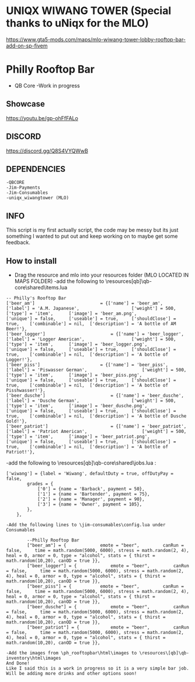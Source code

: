 # UNIQX WIWANG TOWER (Special thanks to uNiqx for the MLO)
https://www.gta5-mods.com/maps/mlo-wiwang-tower-lobby-rooftop-bar-add-on-sp-fivem

# Philly Rooftop Bar
- QB Core
-Work in progress
## Showcase
https://youtu.be/gp-ohFfFALo


## DISCORD
https://discord.gg/Q8S4VYQWwB


## DEPENDENCIES
```
-QBCORE
-Jim-Payments
-Jim-Consumables
-uniqx_wiwangtower (MLO)
```
## INFO
This script is my first actually script, the code may be messy but its just something I wanted to put out and keep working on to maybe get some feedback.

## How to install
- Drag the resource and mlo into your resources folder (MLO LOCATED IN MAPS FOLDER)
-add the following to \resources\[qb]\qb-core\shared\items.lua
```
-- Philly's Rooftop Bar
['beer_am'] 				 		= {['name'] = 'beer_am', 			  	  		['label'] = 'A.M. Japanese', 					['weight'] = 500, 		['type'] = 'item', 		['image'] = 'beer_am.png', 				['unique'] = false, 	['useable'] = true, 	['shouldClose'] = true,	   ['combinable'] = nil,  ['description'] = 'A bottle of AM Beer!'},
['beer_logger'] 				 		= {['name'] = 'beer_logger', 			  	  		['label'] = 'Logger American', 					['weight'] = 500, 		['type'] = 'item', 		['image'] = 'beer_logger.png', 				['unique'] = false, 	['useable'] = true, 	['shouldClose'] = true,	   ['combinable'] = nil,  ['description'] = 'A bottle of Logger!'},
['beer_piss'] 				 		= {['name'] = 'beer_piss', 			  	  		['label'] = 'Piswasser German', 					['weight'] = 500, 		['type'] = 'item', 		['image'] = 'beer_piss.png', 				['unique'] = false, 	['useable'] = true, 	['shouldClose'] = true,	   ['combinable'] = nil,  ['description'] = 'A bottle of Pisshwasser!'},
['beer_dusche'] 				 		= {['name'] = 'beer_dusche', 			  	  		['label'] = 'Dusche German', 					['weight'] = 500, 		['type'] = 'item', 		['image'] = 'beer_dusche.png', 				['unique'] = false, 	['useable'] = true, 	['shouldClose'] = true,	   ['combinable'] = nil,  ['description'] = 'A bottle of Dusche Gold!'},
['beer_patriot'] 				 		= {['name'] = 'beer_patriot', 			  	  		['label'] = 'Patriot American', 					['weight'] = 500, 		['type'] = 'item', 		['image'] = 'beer_patriot.png', 				['unique'] = false, 	['useable'] = true, 	['shouldClose'] = true,	   ['combinable'] = nil,  ['description'] = 'A bottle of Patriot!'},
```
-add the following to \resources\[qb]\qb-core\shared\jobs.lua : 
```
['wiwang'] = {label = 'Wiwang', defaultDuty = true, offDutyPay = false,
		grades = {
        	['0'] = {name = 'Barback', payment = 50},
			['1'] = {name = 'Bartender', payment = 75},
            ['2'] = {name = 'Manager', payment = 90},
            ['3'] = {name = 'Owner', payment = 105},
        },
	},
```
    -Add the following lines to \jim-consumables\config.lua under Consumables 
```
        --Philly Rooftop Bar
		["beer_am"] = { 			emote = "beer", 		canRun = false, 	time = math.random(5000, 6000), stress = math.random(2, 4), heal = 0, armor = 0, type = "alcohol", stats = { thirst = math.random(10,20), canOD = true }},
		["beer_logger"] = { 			emote = "beer", 		canRun = false, 	time = math.random(5000, 6000), stress = math.random(2, 4), heal = 0, armor = 0, type = "alcohol", stats = { thirst = math.random(10,20), canOD = true }},
		["beer_piss"] = { 			emote = "beer", 		canRun = false, 	time = math.random(5000, 6000), stress = math.random(2, 4), heal = 0, armor = 0, type = "alcohol", stats = { thirst = math.random(10,20), canOD = true }},
		["beer_dusche"] = { 			emote = "beer", 		canRun = false, 	time = math.random(5000, 6000), stress = math.random(2, 4), heal = 0, armor = 0, type = "alcohol", stats = { thirst = math.random(10,20), canOD = true }},
		["beer_patriot"] = { 			emote = "beer", 		canRun = false, 	time = math.random(5000, 6000), stress = math.random(2, 4), heal = 0, armor = 0, type = "alcohol", stats = { thirst = math.random(10,20), canOD = true }},
```
    -Add the images from \ph_rooftopbar\html\images to \resources\[qb]\qb-inventory\html\images 
	And Done!
	Like I said this is a work in progress so it is a very simple bar job. Will be adding more drinks and other options soon!

	
